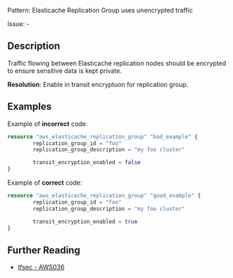 Pattern: Elasticache Replication Group uses unencrypted traffic

Issue: -

## Description

Traffic flowing between Elasticache replication nodes should be encrypted to ensure sensitive data is kept private.

**Resolution**: Enable in transit encryptuon for replication group.

## Examples

Example of **incorrect** code:

```terraform
resource "aws_elasticache_replication_group" "bad_example" {
        replication_group_id = "foo"
        replication_group_description = "my foo cluster"

        transit_encryption_enabled = false
}
```

Example of **correct** code:

```terraform
resource "aws_elasticache_replication_group" "good_example" {
        replication_group_id = "foo"
        replication_group_description = "my foo cluster"

        transit_encryption_enabled = true
}
```

## Further Reading

* [tfsec - AWS036](https://tfsec.dev/docs/aws/AWS036/)